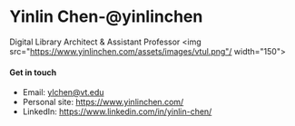 # Yinlin Chen-@yinlinchen

Digital Library Architect & Assistant Professor
<img src="https://www.yinlinchen.com/assets/images/vtul.png"/ width="150">

#### Get in touch
- Email: ylchen@vt.edu
- Personal site: https://www.yinlinchen.com/
- LinkedIn: https://www.linkedin.com/in/yinlin-chen/


